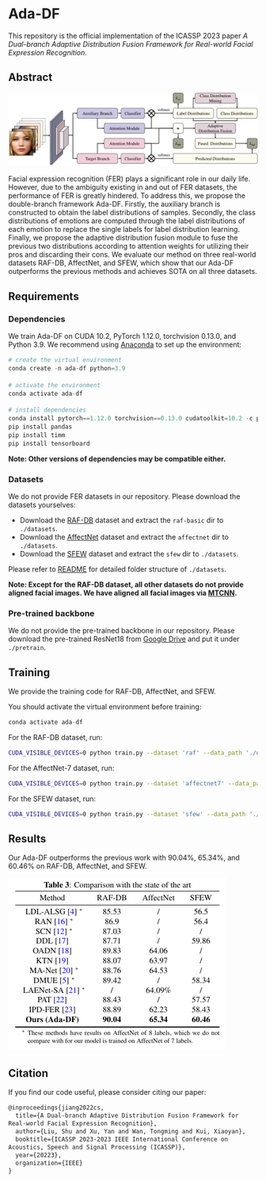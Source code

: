 # Ada-DF

This repository is the official implementation of the ICASSP 2023 paper *A Dual-branch Adaptive Distribution Fusion Framework for Real-world Facial Expression Recognition*.

## Abstract

![](https://raw.githubusercontent.com/taylor-xy0827/images/main/202302201825499.jpg)

Facial expression recognition (FER) plays a significant role in our daily life. However, due to the ambiguity existing in and out of FER datasets, the performance of FER is greatly hindered. To address this, we propose the double-branch framework Ada-DF. Firstly, the auxiliary branch is constructed to obtain the label distributions of samples. Secondly, the class distributions of emotions are computed through the label distributions of each emotion to replace the single labels for label distribution learning. Finally, we propose the adaptive distribution fusion module to fuse the previous two distributions according to attention weights for utilizing their pros and discarding their cons. We evaluate our method on three real-world datasets RAF-DB, AffectNet, and SFEW, which show that our Ada-DF outperforms the previous methods and achieves SOTA on all three datasets. 

## Requirements

### Dependencies

We train Ada-DF on CUDA 10.2, PyTorch 1.12.0, torchvision 0.13.0, and Python 3.9. We recommend using [Anaconda](https://www.anaconda.com/) to set up the environment:

~~~python
# create the virtual environment
conda create -n ada-df python=3.9

# activate the environment
conda activate ada-df

# install dependencies
conda install pytorch==1.12.0 torchvision==0.13.0 cudatoolkit=10.2 -c pytorch
pip install pandas
pip install timm
pip install tensorboard
~~~

**Note: Other versions of dependencies may be compatible either.**

### Datasets

We do not provide FER datasets in our repository. Please download the datasets yourselves:

- Download the [RAF-DB](http://www.whdeng.cn/raf/model1.html) dataset and extract the `raf-basic` dir to `./datasets`. 
- Download the [AffectNet](http://mohammadmahoor.com/affectnet/) dataset and extract the `affectnet` dir to `./datasets`. 
- Download the [SFEW](https://cs.anu.edu.au/few/AFEW.html) dataset and extract the `sfew` dir to `./datasets`. 

Please refer to [README](https://github.com/taylor-xy0827/Ada-DF/tree/main/datasets) for detailed folder structure of `./datasets`.

**Note: Except for the RAF-DB dataset, all other datasets do not provide aligned facial images. We have aligned all facial images via [MTCNN](https://github.com/serengil/deepface).**

### Pre-trained backbone

We do not provide the pre-trained backbone in our repository. Please download the pre-trained ResNet18 from [Google Drive](https://drive.google.com/file/d/1ByvxPD9QkmWZDWtTmDQ5ta1MiAkXt22T/view?usp=sharing) and put it under `./pretrain`. 

## Training

We provide the training code for RAF-DB, AffectNet, and SFEW.

You should activate the virtual environment before training:

~~~python
conda activate ada-df
~~~

For the RAF-DB dataset, run:

~~~bash
CUDA_VISIBLE_DEVICES=0 python train.py --dataset 'raf' --data_path './datasets/raf-basic/' --batch_size 64 --num_classes 7 --threshold 0.7 --beta 3 --max_weight 1.0 --min_weight 0.2
~~~

For the AffectNet-7 dataset, run:

~~~bash
CUDA_VISIBLE_DEVICES=0 python train.py --dataset 'affectnet7' --data_path './datasets/affectnet/' --batch_size 64 --num_classes 7 --threshold 0.5 --beta 5 --max_weight 1.0 --min_weight 0.2
~~~

For the SFEW dataset, run:

~~~bash
CUDA_VISIBLE_DEVICES=0 python train.py --dataset 'sfew' --data_path './datasets/sfew/' --batch_size 16 --num_classes 7 --threshold 0.5 --beta 5 --max_weight 1.0 --min_weight 0.2
~~~

## Results

Our Ada-DF outperforms the previous work with 90.04%, 65.34%, and 60.46% on RAF-DB, AffectNet, and SFEW.

![](https://raw.githubusercontent.com/taylor-xy0827/images/main/202302201843576.png)

## Citation

If you find our code useful, please consider citing our paper:

```shell
@inproceedings{jiang2022cs,
  title={A Dual-branch Adaptive Distribution Fusion Framework for Real-world Facial Expression Recognition},
  author={Liu, Shu and Xu, Yan and Wan, Tongming and Kui, Xiaoyan},
  booktitle={ICASSP 2023-2023 IEEE International Conference on Acoustics, Speech and Signal Processing (ICASSP)},
  year={20223},
  organization={IEEE}
}
```
